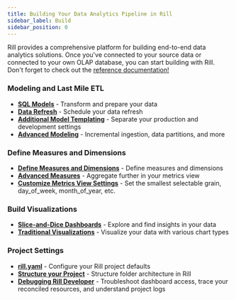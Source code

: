 ```yaml
---
title: Building Your Data Analytics Pipeline in Rill
sidebar_label: Build
sidebar_position: 0
---
```


Rill provides a comprehensive platform for building end-to-end data analytics solutions. Once you've connected to your source data or connected to your own OLAP database, you can start building with Rill. Don't forget to check out the [reference documentation!](/reference/project-files)

### Modeling and Last Mile ETL

- [**SQL Models**](/build/models) - Transform and prepare your data
- [**Data Refresh**](/build/models/data-refresh) - Schedule your data refresh  
- [**Additional Model Templating**](/build/models/templating) - Separate your production and development settings 
- [**Advanced Modeling**](/build/models/model-differences#yaml-models) - Incremental ingestion, data partitions, and more

### Define Measures and Dimensions

- [**Define Measures and Dimensions**](/build/metrics-view) - Define measures and dimensions 
- [**Advanced Measures**](/build/metrics-view/advanced-expressions) - Aggregate further in your metrics view
- [**Customize Metrics View Settings**](/build/metrics-view/customize) - Set the smallest selectable grain, day_of_week, month_of_year, etc.
  
<!-- - [Define Data Access](#security) - Define access and row access policies -->

### Build Visualizations

- [**Slice-and-Dice Dashboards**](/build/dashboards) - Explore and find insights in your data
- [**Traditional Visualizations**](/build/canvas) - Visualize your data with various chart types
<!-- - [**Define Dashboard Access**](/build/dashboards#define-dashboard-access) - Set a SQL boolean query that defines access to dashboard-->

### Project Settings

- [**rill.yaml**](/build/rill-project-file) - Configure your Rill project defaults
- [**Structure your Project**](/build/structure) - Structure folder architecture in Rill
- [**Debugging Rill Developer**](/build/debugging/trace-viewer) - Troubleshoot dashboard access, trace your reconciled resources, and understand project logs  
